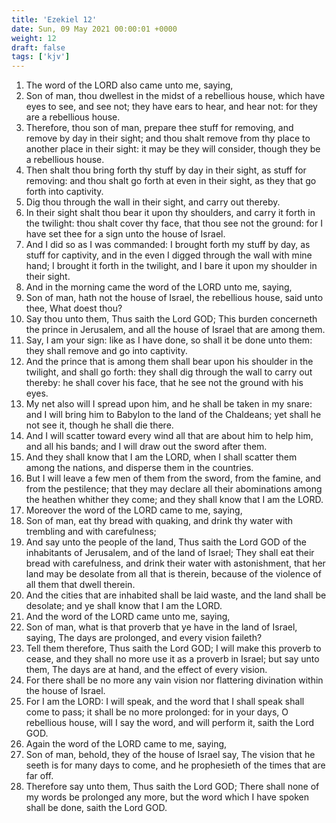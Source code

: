 ```yaml
---
title: 'Ezekiel 12'
date: Sun, 09 May 2021 00:00:01 +0000
weight: 12
draft: false
tags: ['kjv'] 
---
```


1. The word of the LORD also came unto me, saying,
2. Son of man, thou dwellest in the midst of a rebellious house, which have eyes to see, and see not; they have ears to hear, and hear not: for they are a rebellious house.
3. Therefore, thou son of man, prepare thee stuff for removing, and remove by day in their sight; and thou shalt remove from thy place to another place in their sight: it may be they will consider, though they be a rebellious house.
4. Then shalt thou bring forth thy stuff by day in their sight, as stuff for removing: and thou shalt go forth at even in their sight, as they that go forth into captivity.
5. Dig thou through the wall in their sight, and carry out thereby.
6. In their sight shalt thou bear it upon thy shoulders, and carry it forth in the twilight: thou shalt cover thy face, that thou see not the ground: for I have set thee for a sign unto the house of Israel.
7. And I did so as I was commanded: I brought forth my stuff by day, as stuff for captivity, and in the even I digged through the wall with mine hand; I brought it forth in the twilight, and I bare it upon my shoulder in their sight.
8. And in the morning came the word of the LORD unto me, saying,
9. Son of man, hath not the house of Israel, the rebellious house, said unto thee, What doest thou?
10. Say thou unto them, Thus saith the Lord GOD; This burden concerneth the prince in Jerusalem, and all the house of Israel that are among them.
11. Say, I am your sign: like as I have done, so shall it be done unto them: they shall remove and go into captivity.
12. And the prince that is among them shall bear upon his shoulder in the twilight, and shall go forth: they shall dig through the wall to carry out thereby: he shall cover his face, that he see not the ground with his eyes.
13. My net also will I spread upon him, and he shall be taken in my snare: and I will bring him to Babylon to the land of the Chaldeans; yet shall he not see it, though he shall die there.
14. And I will scatter toward every wind all that are about him to help him, and all his bands; and I will draw out the sword after them.
15. And they shall know that I am the LORD, when I shall scatter them among the nations, and disperse them in the countries.
16. But I will leave a few men of them from the sword, from the famine, and from the pestilence; that they may declare all their abominations among the heathen whither they come; and they shall know that I am the LORD.
17. Moreover the word of the LORD came to me, saying,
18. Son of man, eat thy bread with quaking, and drink thy water with trembling and with carefulness;
19. And say unto the people of the land, Thus saith the Lord GOD of the inhabitants of Jerusalem, and of the land of Israel; They shall eat their bread with carefulness, and drink their water with astonishment, that her land may be desolate from all that is therein, because of the violence of all them that dwell therein.
20. And the cities that are inhabited shall be laid waste, and the land shall be desolate; and ye shall know that I am the LORD.
21. And the word of the LORD came unto me, saying,
22. Son of man, what is that proverb that ye have in the land of Israel, saying, The days are prolonged, and every vision faileth?
23. Tell them therefore, Thus saith the Lord GOD; I will make this proverb to cease, and they shall no more use it as a proverb in Israel; but say unto them, The days are at hand, and the effect of every vision.
24. For there shall be no more any vain vision nor flattering divination within the house of Israel.
25. For I am the LORD: I will speak, and the word that I shall speak shall come to pass; it shall be no more prolonged: for in your days, O rebellious house, will I say the word, and will perform it, saith the Lord GOD.
26. Again the word of the LORD came to me, saying,
27. Son of man, behold, they of the house of Israel say, The vision that he seeth is for many days to come, and he prophesieth of the times that are far off.
28. Therefore say unto them, Thus saith the Lord GOD; There shall none of my words be prolonged any more, but the word which I have spoken shall be done, saith the Lord GOD.
